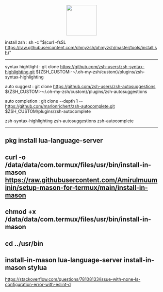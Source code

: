 <div id="header" align="center">
<img src="https://media.giphy.com/media/M9gbBd9nbDrOTu1Mqx/giphy.gif" width="100"/>
</div>

install zsh :
sh -c "$(curl -fsSL https://raw.githubusercontent.com/ohmyzsh/ohmyzsh/master/tools/install.sh)"

---

syntax hightlight :
git clone https://github.com/zsh-users/zsh-syntax-highlighting.git ${ZSH_CUSTOM:-~/.oh-my-zsh/custom}/plugins/zsh-syntax-highlighting

auto suggest :
git clone https://github.com/zsh-users/zsh-autosuggestions ${ZSH_CUSTOM:-~/.oh-my-zsh/custom}/plugins/zsh-autosuggestions

auto completion :
git clone --depth 1 -- https://github.com/marlonrichert/zsh-autocomplete.git $ZSH_CUSTOM/plugins/zsh-autocomplete

zsh-syntax-highlighting zsh-autosuggestions zsh-autocomplete

---

pkg install lua-language-server
---

curl -o /data/data/com.termux/files/usr/bin/install-in-mason  https://raw.githubusercontent.com/Amirulmuuminin/setup-mason-for-termux/main/install-in-mason
---

chmod +x /data/data/com.termux/files/usr/bin/install-in-mason
---

cd ../usr/bin
---

install-in-mason lua-language-server
install-in-mason stylua
---

https://stackoverflow.com/questions/78108133/issue-with-none-ls-configuration-error-with-eslint-d
